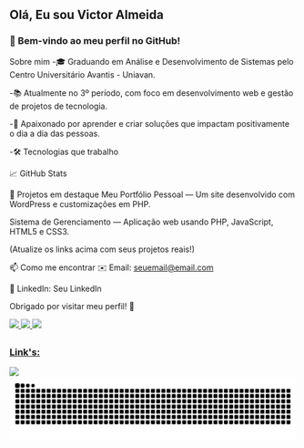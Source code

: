 ## Olá, Eu sou Victor Almeida <!--![V](https://visitor-badge.glitch.me/badge?page_id=victoralmeidaa.id&left_color=grey&right_color=blue)-->

### 👋 Bem-vindo ao meu perfil no GitHub!
Sobre mim
-🎓 Graduando em Análise e Desenvolvimento de Sistemas pelo Centro Universitário Avantis - Uniavan.

-📚 Atualmente no 3º período, com foco em desenvolvimento web e gestão de projetos de tecnologia.

-🚀 Apaixonado por aprender e criar soluções que impactam positivamente o dia a dia das pessoas.

-🛠️ Tecnologias que trabalho

📈 GitHub Stats

🚀 Projetos em destaque
Meu Portfólio Pessoal — Um site desenvolvido com WordPress e customizações em PHP.

Sistema de Gerenciamento — Aplicação web usando PHP, JavaScript, HTML5 e CSS3.

(Atualize os links acima com seus projetos reais!)

📫 Como me encontrar
✉️ Email: seuemail@email.com

💼 LinkedIn: Seu LinkedIn

Obrigado por visitar meu perfil! 👋


   
   
   
 <div>
  <a href="https://github.com/victoralmeidaa">
  <img height="200em" src="https://github-readme-stats.vercel.app/api?username=victoralmeidaa&show_icons=true&theme=dracula&include_all_commits=true&count_private=true"/>
  <img height="200em" src="https://github-readme-stats.vercel.app/api/top-langs/?username=victoralmeidaa&&layout=compact&langs_count=7&theme=dracula"/>
  <img height="300em" src="https://github-readme-stats.vercel.app/api/top-langs/?username=victoralmeidaa&theme=dracula"/>
</div>

 ##
 ### Link's:
 
<div> 
<a href="https://www.instagram.com/vict_5/" target="_blank"><img src="https://img.shields.io/badge/-Instagram-%23E4405F?style=for-the-badge&logo=instagram&logoColor=white" target="_blank"></a>
<!--<a href="https://www.twitch.tv/breezebrx" target="_blank"><img src="https://img.shields.io/badge/Twitch-9146FF?style=for-the-badge&logo=twitch&logoColor=white" target="_blank"></a>
<a href="https://discord.gg/nUSdJVGZ" target="_blank"><img src="https://img.shields.io/badge/Discord-7289DA?style=for-the-badge&logo=discord&logoColor=white" target="_blank"></a> 
<a href="mailto:victordealmeida5@gmail.com"><img src="https://img.shields.io/badge/-Gmail-%23333?style=for-the-badge&logo=gmail&logoColor=white" target="_blank"></a>
<a href="https://www.linkedin.com/in/" target="_blank"><img src="https://img.shields.io/badge/-LinkedIn-%230077B5?style=for-the-badge&logo=linkedin&logoColor=white" target="_blank"></a> -->
<div align="center">

<picture>
  <source media="(prefers-color-scheme: dark)" srcset="https://raw.githubusercontent.com/victoralmeidaa/victoralmeidaa/output/github-contribution-grid-snake-dark.svg" />
  <source media="(prefers-color-scheme: light)" srcset="https://raw.githubusercontent.com/victoralmeidaa/victoralmeidaa/output/github-contribution-grid-snake.svg" />
  <img alt="Snake animation" src="https://raw.githubusercontent.com/victoralmeidaa/victoralmeidaa/output/github-contribution-grid-snake.svg" />
</picture>

</div>
</div>

